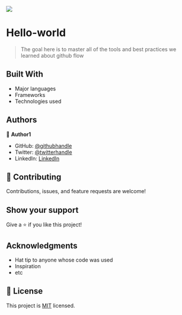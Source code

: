 ![](https://img.shields.io/badge/Microverse-blueviolet)

# Hello-world

> The goal here is to master all of the tools and best practices we learned about github flow

## Built With

- Major languages
- Frameworks
- Technologies used


## Authors

👤 **Author1**

- GitHub: [@githubhandle](https://github.com/Baroka-wp)
- Twitter: [@twitterhandle](https://twitter.com/IrotoriB)
- LinkedIn: [LinkedIn](www.linkedin.com/in/baroka)


## 🤝 Contributing

Contributions, issues, and feature requests are welcome!

## Show your support

Give a ⭐️ if you like this project!

## Acknowledgments

- Hat tip to anyone whose code was used
- Inspiration
- etc

## 📝 License

This project is [MIT](./MIT.md) licensed.
